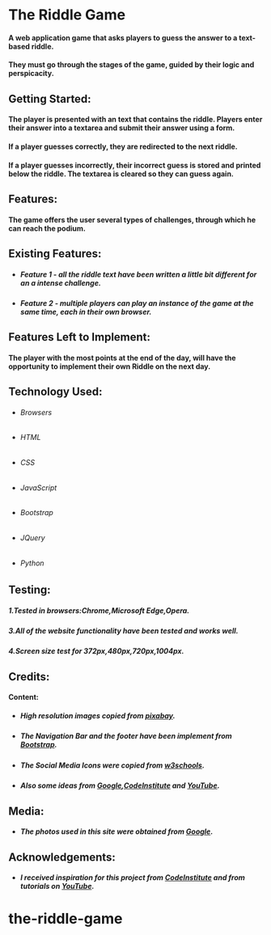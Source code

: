 The Riddle Game
===
#### A web application game that asks players to guess the answer to a text-based riddle.
#### They must go through the stages of the game, guided by their logic and perspicacity.

Getting Started:
---
#### The player is presented with an text that contains the riddle. Players enter their answer into a textarea and submit their answer using a form.
#### If a player guesses correctly, they are redirected to the next riddle.
#### If a player guesses incorrectly, their incorrect guess is stored and printed below the riddle. The textarea is cleared so they can guess again.

Features:
---
#### The game offers the user several types of challenges, through which he can reach the podium.

Existing Features:
---
- ##### Feature 1 - all the riddle text have been written a little bit different for an a intense challenge.
- ##### Feature 2 - multiple players can play an instance of the game at the same time, each in their own browser.

Features Left to Implement:
---
#### The player with the most points at the end of the day, will have the opportunity to implement their own Riddle on the next day.

Technology Used:
---
- ###### Browsers
- ###### HTML
- ###### CSS
- ###### JavaScript
- ###### Bootstrap
- ###### JQuery
- ###### Python

Testing:
---
##### 1.Tested in browsers:Chrome,Microsoft Edge,Opera.
##### 3.All of the website functionality have been tested and works well.
##### 4.Screen size test for 372px,480px,720px,1004px.

Credits:
---
#### Content:
- ##### High resolution images copied from [pixabay](https://pixabay.com/en/).
- ##### The Navigation Bar and the footer have been implement from [Bootstrap](https://getbootstrap.com/).
- ##### The Social Media Icons were copied from [w3schools](https://www.w3schools.com/).
- ##### Also some ideas from [Google](https://www.google.com/),[CodeInstitute](https://courses.codeinstitute.net) and [YouTube](https://www.youtube.com).

Media:
---
- ##### The photos used in this site were obtained from [Google](https://www.google.com/).

Acknowledgements:
---
- ##### I received inspiration for this project from [CodeInstitute](https://courses.codeinstitute.net) and from tutorials on [YouTube](https://www.youtube.com/results?search_query=python+quiz+games).
# the-riddle-game
